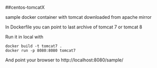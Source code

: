 ##centos-tomcatX

sample docker container with tomcat downloaded from apache mirror 

In Dockerfile you can point to last archive of tomcat 7 or tomcat 8

Run it in local with

    docker build -t tomcat7 .
    docker run -p 8080:8080 tomcat7

And point your browser to http://localhost:8080/sample/
